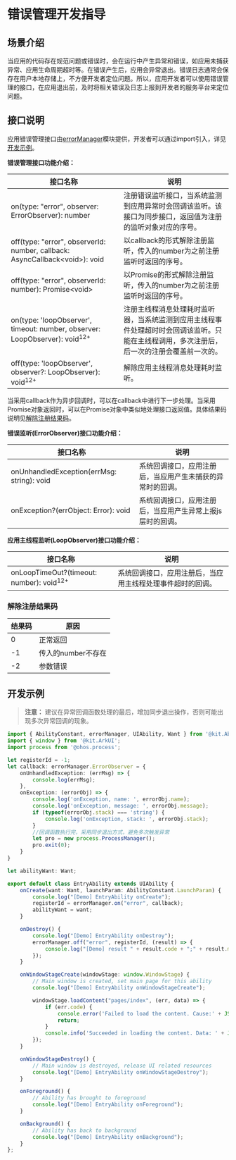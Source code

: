 # 错误管理开发指导

## 场景介绍

当应用的代码存在规范问题或错误时，会在运行中产生异常和错误，如应用未捕获异常、应用生命周期超时等。在错误产生后，应用会异常退出。错误日志通常会保存在用户本地存储上，不方便开发者定位问题。所以，应用开发者可以使用错误管理的接口，在应用退出前，及时将相关错误及日志上报到开发者的服务平台来定位问题。

## 接口说明

应用错误管理接口由[errorManager](../reference/apis-ability-kit/js-apis-app-ability-errorManager.md)模块提供，开发者可以通过import引入，详见[开发示例](#开发示例)。

**错误管理接口功能介绍：**

| 接口名称                                                       | 说明                                                 |
| ------------------------------------------------------------ | ---------------------------------------------------- |
| on(type: "error", observer: ErrorObserver): number       | 注册错误监听接口，当系统监测到应用异常时会回调该监听。该接口为同步接口，返回值为注册的监听对象对应的序号。 |
| off(type: "error", observerId: number,  callback: AsyncCallback\<void\>): void | 以callback的形式解除注册监听，传入的number为之前注册监听时返回的序号。  |
| off(type: "error", observerId: number): Promise\<void\> | 以Promise的形式解除注册监听，传入的number为之前注册监听时返回的序号。  |
| on(type: 'loopObserver', timeout: number, observer: LoopObserver): void<sup>12+</sup> | 注册主线程消息处理耗时监听器，当系统监测到应用主线程事件处理超时时会回调该监听。只能在主线程调用，多次注册后，后一次的注册会覆盖前一次的。  |
| off(type: 'loopObserver', observer?: LoopObserver): void<sup>12+</sup> | 解除应用主线程消息处理耗时监听。  |

当采用callback作为异步回调时，可以在callback中进行下一步处理。当采用Promise对象返回时，可以在Promise对象中类似地处理接口返回值。具体结果码说明见[解除注册结果码](#解除注册结果码)。


**错误监听(ErrorObserver)接口功能介绍：**

| 接口名称                         | 说明                                                         |
| ------------------------------ | ------------------------------------------------------------ |
| onUnhandledException(errMsg: string): void | 系统回调接口，应用注册后，当应用产生未捕获的异常时的回调。 |
| onException?(errObject: Error): void | 系统回调接口，应用注册后，当应用产生异常上报js层时的回调。 |


**应用主线程监听(LoopObserver)接口功能介绍：**

| 接口名称                         | 说明                                                         |
| ------------------------------ | ------------------------------------------------------------ |
| onLoopTimeOut?(timeout: number): void<sup>12+</sup> | 系统回调接口，应用注册后，当应用主线程处理事件超时的回调。 |


### 解除注册结果码

| 结果码 | 原因                        |
| ------ | ---------------------------  |
| 0      |  正常返回                          |
| -1     | 传入的number不存在              |
| -2     | 参数错误       |

## 开发示例

> **注意：**
> 建议在异常回调函数处理的最后，增加同步退出操作，否则可能出现多次异常回调的现象。

```ts
import { AbilityConstant, errorManager, UIAbility, Want } from '@kit.AbilityKit';
import { window } from '@kit.ArkUI';
import process from '@ohos.process';

let registerId = -1;
let callback: errorManager.ErrorObserver = {
    onUnhandledException: (errMsg) => {
        console.log(errMsg);
    },
    onException: (errorObj) => {
        console.log('onException, name: ', errorObj.name);
        console.log('onException, message: ', errorObj.message);
        if (typeof(errorObj.stack) === 'string') {
            console.log('onException, stack: ', errorObj.stack);
        }
        //回调函数执行完，采用同步退出方式，避免多次触发异常
        let pro = new process.ProcessManager();
        pro.exit(0);
    }
}

let abilityWant: Want;

export default class EntryAbility extends UIAbility {
    onCreate(want: Want, launchParam: AbilityConstant.LaunchParam) {
        console.log("[Demo] EntryAbility onCreate");
        registerId = errorManager.on("error", callback);
        abilityWant = want;
    }

    onDestroy() {
        console.log("[Demo] EntryAbility onDestroy");
        errorManager.off("error", registerId, (result) => {
            console.log("[Demo] result " + result.code + ";" + result.message);
        });
    }

    onWindowStageCreate(windowStage: window.WindowStage) {
        // Main window is created, set main page for this ability
        console.log("[Demo] EntryAbility onWindowStageCreate");

        windowStage.loadContent("pages/index", (err, data) => {
            if (err.code) {
                console.error('Failed to load the content. Cause:' + JSON.stringify(err));
                return;
            }
            console.info('Succeeded in loading the content. Data: ' + JSON.stringify(data));
        });
    }

    onWindowStageDestroy() {
        // Main window is destroyed, release UI related resources
        console.log("[Demo] EntryAbility onWindowStageDestroy");
    }

    onForeground() {
        // Ability has brought to foreground
        console.log("[Demo] EntryAbility onForeground");
    }

    onBackground() {
        // Ability has back to background
        console.log("[Demo] EntryAbility onBackground");
    }
};
```

